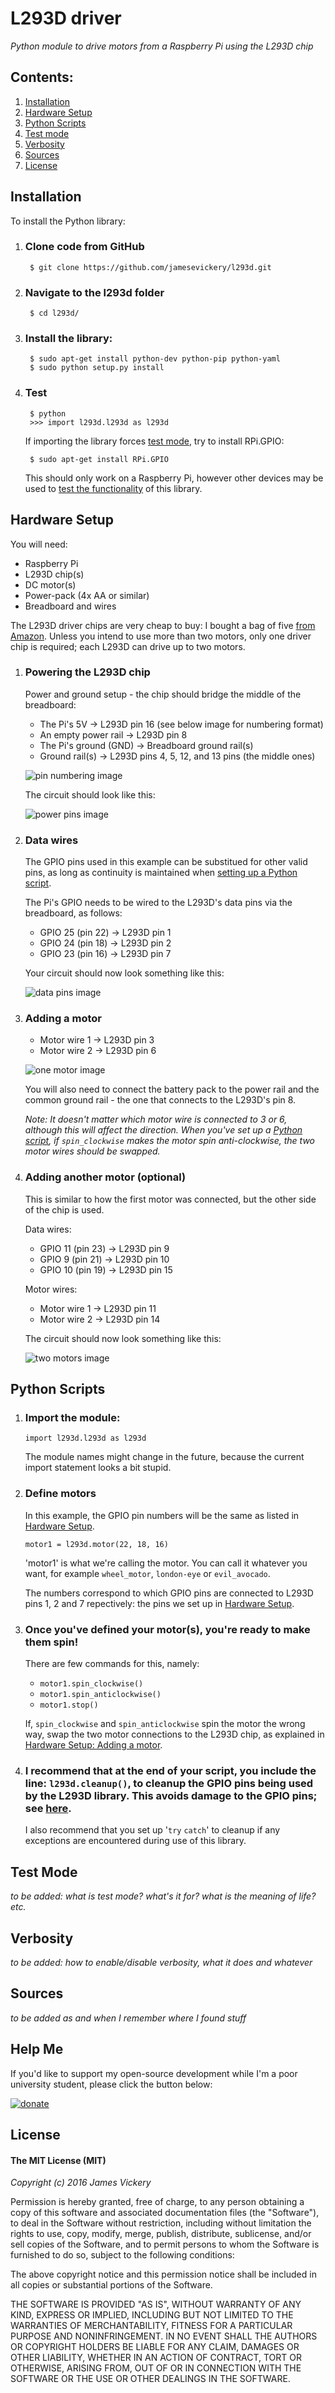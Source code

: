 
# L293D driver
*Python module to drive motors from a Raspberry Pi using the L293D chip*

## Contents:
1. [Installation](#installation)
2. [Hardware Setup](#hardware-setup)
3. [Python Scripts](#python-scripts)
4. [Test mode](#test-mode)
5. [Verbosity](#verbosity)
6. [Sources](#sources)
7. [License](#license)


## Installation

To install the Python library:

1. ### Clone code from GitHub
        $ git clone https://github.com/jamesevickery/l293d.git

2. ### Navigate to the l293d folder

        $ cd l293d/

3. ### Install the library:

        $ sudo apt-get install python-dev python-pip python-yaml
        $ sudo python setup.py install

4. ### Test

        $ python
        >>> import l293d.l293d as l293d

   If importing the library forces [test mode](#test-mode), try to install RPi.GPIO:

        $ sudo apt-get install RPi.GPIO

   This should only work on a Raspberry Pi, however other devices may be used to [test the functionality](#test-mode) of this library.


## Hardware Setup

You will need:

- Raspberry Pi
- L293D chip(s)
- DC motor(s)
- Power-pack (4x AA or similar)
- Breadboard and wires

The L293D driver chips are very cheap to buy: I bought a bag of five [from Amazon](http://www.amazon.co.uk/dp/B008KYMVVY). Unless you intend to use more than two motors, only one driver chip is required; each L293D can drive up to two motors.

1. ### Powering the L293D chip

   Power and ground setup - the chip should bridge the middle of the breadboard:
   
   - The Pi's 5V → L293D pin 16 (see below image for numbering format)
   - An empty power rail → L293D pin 8
   - The Pi's ground (GND) → Breadboard ground rail(s)
   - Ground rail(s) → L293D pins 4, 5, 12, and 13 pins (the middle ones)
   
   ![pin numbering image](misc/motor_chip-numbering.png)

   The circuit should look like this:

   ![power pins image](misc/motor_power-pins.png)
   
2. ### Data wires

   The GPIO pins used in this example can be substitued for other valid pins, as long as continuity is maintained when [setting up a Python script](#python-scripts).
   
   The Pi's GPIO needs to be wired to the L293D's data pins via the breadboard, as follows:
   
   - GPIO 25 (pin 22) → L293D pin 1
   - GPIO 24 (pin 18) → L293D pin 2
   - GPIO 23 (pin 16) → L293D pin 7
   
   Your circuit should now look something like this:

   ![data pins image](misc/motor_data-pins.png)

3. ### Adding a motor

   - Motor wire 1 → L293D pin 3
   - Motor wire 2 → L293D pin 6
   
   ![one motor image](misc/motor_one-motor.png)

   You will also need to connect the battery pack to the power rail and the common ground rail - the one that connects to the L293D's pin 8.
   
   _Note: It doesn't matter which motor wire is connected to 3 or 6, although this will affect the direction. When you've set up a [Python script](#python-scripts), if `spin_clockwise` makes the motor spin anti-clockwise, the two motor wires should be swapped._

4. ### Adding another motor (optional)

   This is similar to how the first motor was connected, but the other side of the chip is used.
   
   Data wires:
   
   - GPIO 11 (pin 23) → L293D pin 9
   - GPIO 9 (pin 21) → L293D pin 10
   - GPIO 10 (pin 19) → L293D pin 15
   
   Motor wires:
   
   - Motor wire 1 → L293D pin 11
   - Motor wire 2 → L293D pin 14
   
   The circuit should now look something like this:
   
   ![two motors image](misc/motor_two-motors.png)


## Python Scripts

1. ### Import the module:
   
   ```import l293d.l293d as l293d```
   
   The module names might change in the future, because the current import statement looks a bit stupid.

2. ### Define motors
   
   In this example, the GPIO pin numbers will be the same as listed in [Hardware Setup](#hardware-setup).
   
   ```motor1 = l293d.motor(22, 18, 16)```
   
   'motor1' is what we're calling the motor. You can call it whatever you want, for example `wheel_motor`, `london-eye` or `evil_avocado`.
   
   The numbers correspond to which GPIO pins are connected to L293D pins 1, 2 and 7 repectively: the pins we set up in [Hardware Setup](#hardware-setup).

3. ### Once you've defined your motor(s), you're ready to make them spin!
   
   There are few commands for this, namely:
   
   - `motor1.spin_clockwise()`
   - `motor1.spin_anticlockwise()`
   - `motor1.stop()`
   
   If, `spin_clockwise` and `spin_anticlockwise` spin the motor the wrong way, swap the two motor connections to the L293D chip, as explained in [Hardware Setup: Adding a motor](#adding-a-motor).

4. ### I recommend that at the end of your script, you include the line: `l293d.cleanup()`, to cleanup the GPIO pins being used by the L293D library. This avoids damage to the GPIO pins; see [here](http://raspi.tv/2013/rpi-gpio-basics-3-how-to-exit-gpio-programs-cleanly-avoid-warnings-and-protect-your-pi).

   I also recommend that you set up '`try` `catch`' to cleanup if any exceptions are encountered during use of this library.

## Test Mode

*to be added: what is test mode? what's it for? what is the meaning of life? etc.*


## Verbosity

*to be added: how to enable/disable verbosity, what it does and whatever*


## Sources

*to be added as and when I remember where I found stuff*


## Help Me

If you'd like to support my open-source development while I'm a poor university student, please click the button below:

[![donate](https://www.paypalobjects.com/en_GB/i/btn/btn_donate_LG.gif)](https://www.paypal.com/cgi-bin/webscr?cmd=_s-xclick&hosted_button_id=US7C2KB9YZUBJ)


## License

#### The MIT License (MIT)

*Copyright (c) 2016 James Vickery*

Permission is hereby granted, free of charge, to any person obtaining a copy of this software and associated documentation files (the "Software"), to deal in the Software without restriction, including without limitation the rights to use, copy, modify, merge, publish, distribute, sublicense, and/or sell copies of the Software, and to permit persons to whom the Software is furnished to do so, subject to the following conditions:

The above copyright notice and this permission notice shall be included in all copies or substantial portions of the Software.

THE SOFTWARE IS PROVIDED "AS IS", WITHOUT WARRANTY OF ANY KIND, EXPRESS OR IMPLIED, INCLUDING BUT NOT LIMITED TO THE WARRANTIES OF MERCHANTABILITY, FITNESS FOR A PARTICULAR PURPOSE AND NONINFRINGEMENT. IN NO EVENT SHALL THE AUTHORS OR COPYRIGHT HOLDERS BE LIABLE FOR ANY CLAIM, DAMAGES OR OTHER LIABILITY, WHETHER IN AN ACTION OF CONTRACT, TORT OR OTHERWISE, ARISING FROM, OUT OF OR IN CONNECTION WITH THE SOFTWARE OR THE USE OR OTHER DEALINGS IN THE SOFTWARE.

